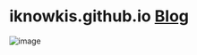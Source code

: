 # iknowkis.github.io [Blog](https://iknowkis.github.io/)

![image](https://user-images.githubusercontent.com/87289383/132990742-45dd5a9f-fd8e-4b15-8edd-e35739af01c8.png)
